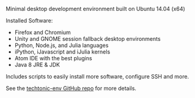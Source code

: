 Minimal desktop development environment built on Ubuntu 14.04 (x64)

Installed Software:
- Firefox and Chromium
- Unity and GNOME session fallback desktop environments
- Python, Node.js, and Julia languages
- iPython, iJavascript and iJulia kernels
- Atom IDE with the best plugins
- Java 8 JRE & JDK

Includes scripts to easily install more software, configure SSH and more.

See the [techtonic-env GitHub repo](https://github.com/jhwohlgemuth/techtonic-env) for more details.
